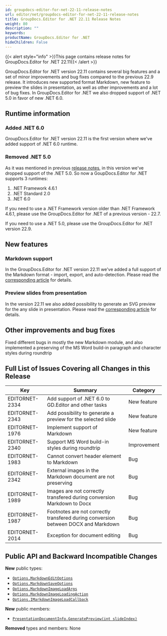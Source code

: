 ```yaml
---
id: groupdocs-editor-for-net-22-11-release-notes
url: editor/net/groupdocs-editor-for-net-22-11-release-notes
title: GroupDocs.Editor for .NET 22.11 Release Notes
weight: 80
description: ""
keywords: 
productName: GroupDocs.Editor for .NET
hideChildren: False
---
```

{{< alert style="info" >}}This page contains release notes for GroupDocs.Editor for .NET 22.11{{< /alert >}}

GroupDocs.Editor for .NET version 22.11 contains several big features and a set of minor improvements and bug fixes compared to the previous 22.9 release. It introduces new supported format Markdown, new feature to preview the slides in presentation, as well as other improvements and a lot of bug fixes. In GroupDocs.Editor for .NET we also dropped support of .NET 5.0 in favor of new .NET 6.0.

## Runtime information

### Added .NET 6.0

GroupDocs.Editor for .NET version 22.11 is the first version where we've added support of .NET 6.0 runtime.

### Removed .NET 5.0

As it was mentioned in previous [release notes](https://docs.groupdocs.com/editor/net/groupdocs-editor-for-net-22-9-release-notes/), in this version we've dropped support of the .NET 5.0. So now a GoupDocs.Editor for .NET supports 3 runtimes:
1. .NET Framework 4.6.1
2. .NET Standard 2.0
3. .NET 6.0

If you need to use a .NET Framework version older than .NET Framework 4.6.1, please use the GroupDocs.Editor for .NET of a previous version - 22.7.

If you need to use a .NET 5.0, please use the GroupDocs.Editor for .NET version 22.9.

## New features

### Markdown support

In the GroupDocs.Editor for .NET version 22.11 we've added a full support of the Markdown format - import, export, and auto-detection. Please read the [corresponding article](https://docs.groupdocs.com/editor/net/edit-markdown/) for details.

### Preview slides from presentation

In the version 22.11 we also added possibility to generate an SVG preview for the any slide in presentation. Please read the [corresponding article](https://docs.groupdocs.com/editor/net/generating-slides-preview-for-presentation/) for details.

## Other improvements and bug fixes

Fixed different bugs in mostly the new Markdown module, and also implemented a preserving of the MS Word build-in paragraph and character styles during roundtrip

## Full List of Issues Covering all Changes in this Release

| Key | Summary | Category |
| --- | --- | --- |
| EDITORNET-2334 | Add support of .NET 6.0 to GD.Editor and other tasks | New feature |
| EDITORNET-2343 | Add possibility to generate a preview for the selected slide | New feature |
| EDITORNET-1976 | Implement support of Markdown | New feature |
| EDITORNET-2340 | Support MS Word build-in styles during roundtrip | Improvement |
| EDITORNET-1983 | Cannot convert header element to Markdown | Bug |
| EDITORNET-2342 | External images in the Markdown document are not preserving | Bug |
| EDITORNET-1989 | Images are not correctly transfered during conversion Markdown to Docx | Bug |
| EDITORNET-1987 | Footnotes are not correctly transfered during conversion between DOCX and Markdown | Bug |
| EDITORNET-2014 | Exception for document editing | Bug |

## Public API and Backward Incompatible Changes

**New** public types:
- [`Options.MarkdownEditOptions`](https://reference2.groupdocs.com/editor/net/groupdocs.editor.options/markdowneditoptions/)
- [`Options.MarkdownSaveOptions`](https://reference2.groupdocs.com/editor/net/groupdocs.editor.options/markdownsaveoptions/)
- [`Options.MarkdownImageLoadArgs`](https://reference2.groupdocs.com/editor/net/groupdocs.editor.options/markdownimageloadargs/)
- [`Options.MarkdownImageLoadingAction`](https://reference2.groupdocs.com/editor/net/groupdocs.editor.options/markdownimageloadingaction/)
- [`Options.IMarkdownImageLoadCallback`](https://reference2.groupdocs.com/editor/net/groupdocs.editor.options/imarkdownimageloadcallback/)

**New** public members:
- [`PresentationDocumentInfo.GeneratePreview(int slideIndex)`](https://reference2.groupdocs.com/editor/net/groupdocs.editor.metadata/presentationdocumentinfo/generatepreview/)


**Removed** types and members:
None

